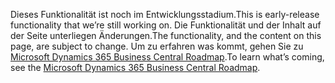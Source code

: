 <span data-ttu-id="5b6f7-101">Dieses Funktionalität ist noch im Entwicklungsstadium.</span><span class="sxs-lookup"><span data-stu-id="5b6f7-101">This is early-release functionality that we’re still working on.</span></span> <span data-ttu-id="5b6f7-102">Die Funktionalität und der Inhalt auf der Seite unterliegen Änderungen.</span><span class="sxs-lookup"><span data-stu-id="5b6f7-102">The functionality, and the content on this page, are subject to change.</span></span> <span data-ttu-id="5b6f7-103">Um zu erfahren was kommt, gehen Sie zu [Microsoft Dynamics 365  Business Central Roadmap](https://go.microsoft.com/fwlink/?linkid=842139).</span><span class="sxs-lookup"><span data-stu-id="5b6f7-103">To learn what’s coming, see the [Microsoft Dynamics 365 Business Central Roadmap](https://go.microsoft.com/fwlink/?linkid=842139).</span></span>